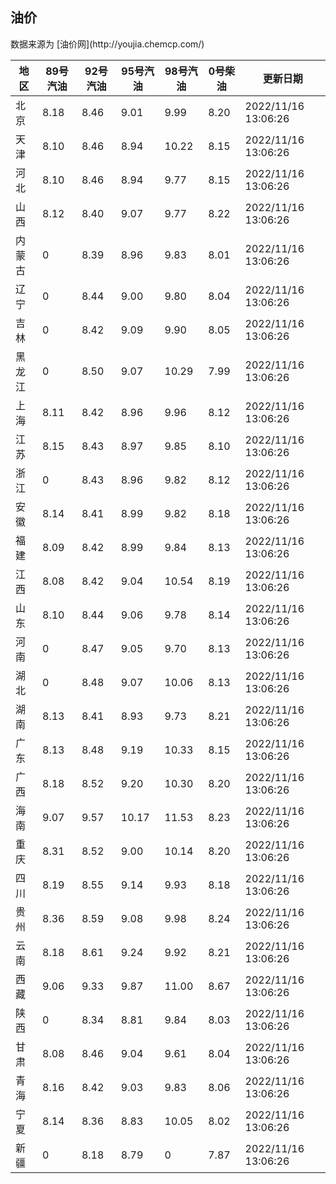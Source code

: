 
<!DOCTYPE html>
<html lang="zh-cn">
<head>
<link href="https://cdn.jsdelivr.net/gh/RookieFanzk/link/github.css" rel="stylesheet">
</head>

<body>
<h2>油价</h2>
<p>数据来源为 [油价网](http://youjia.chemcp.com/) </p>
<table>
<thead>
<tr>
<th>地区</th>
<th>89号汽油</th>
<th>92号汽油</th>
<th>95号汽油</th>
<th>98号汽油</th>
<th>0号柴油</th>
<th>更新日期</th>
</tr>
</thead>
<tbody>
<tr>
<td>北京</td>
<td>8.18</td>
<td>8.46</td>
<td>9.01</td>
<td>9.99</td>
<td>8.20</td>
<td>2022/11/16 13:06:26</td>
</tr>
<tr>
<td>天津</td>
<td>8.10</td>
<td>8.46</td>
<td>8.94</td>
<td>10.22</td>
<td>8.15</td>
<td>2022/11/16 13:06:26</td>
</tr>
<tr>
<td>河北</td>
<td>8.10</td>
<td>8.46</td>
<td>8.94</td>
<td>9.77</td>
<td>8.15</td>
<td>2022/11/16 13:06:26</td>
</tr>
<tr>
<td>山西</td>
<td>8.12</td>
<td>8.40</td>
<td>9.07</td>
<td>9.77</td>
<td>8.22</td>
<td>2022/11/16 13:06:26</td>
</tr>
<tr>
<td>内蒙古</td>
<td>0</td>
<td>8.39</td>
<td>8.96</td>
<td>9.83</td>
<td>8.01</td>
<td>2022/11/16 13:06:26</td>
</tr>
<tr>
<td>辽宁</td>
<td>0</td>
<td>8.44</td>
<td>9.00</td>
<td>9.80</td>
<td>8.04</td>
<td>2022/11/16 13:06:26</td>
</tr>
<tr>
<td>吉林</td>
<td>0</td>
<td>8.42</td>
<td>9.09</td>
<td>9.90</td>
<td>8.05</td>
<td>2022/11/16 13:06:26</td>
</tr>
<tr>
<td>黑龙江</td>
<td>0</td>
<td>8.50</td>
<td>9.07</td>
<td>10.29</td>
<td>7.99</td>
<td>2022/11/16 13:06:26</td>
</tr>
<tr>
<td>上海</td>
<td>8.11</td>
<td>8.42</td>
<td>8.96</td>
<td>9.96</td>
<td>8.12</td>
<td>2022/11/16 13:06:26</td>
</tr>
<tr>
<td>江苏</td>
<td>8.15</td>
<td>8.43</td>
<td>8.97</td>
<td>9.85</td>
<td>8.10</td>
<td>2022/11/16 13:06:26</td>
</tr>
<tr>
<td>浙江</td>
<td>0</td>
<td>8.43</td>
<td>8.96</td>
<td>9.82</td>
<td>8.12</td>
<td>2022/11/16 13:06:26</td>
</tr>
<tr>
<td>安徽</td>
<td>8.14</td>
<td>8.41</td>
<td>8.99</td>
<td>9.82</td>
<td>8.18</td>
<td>2022/11/16 13:06:26</td>
</tr>
<tr>
<td>福建</td>
<td>8.09</td>
<td>8.42</td>
<td>8.99</td>
<td>9.84</td>
<td>8.13</td>
<td>2022/11/16 13:06:26</td>
</tr>
<tr>
<td>江西</td>
<td>8.08</td>
<td>8.42</td>
<td>9.04</td>
<td>10.54</td>
<td>8.19</td>
<td>2022/11/16 13:06:26</td>
</tr>
<tr>
<td>山东</td>
<td>8.10</td>
<td>8.44</td>
<td>9.06</td>
<td>9.78</td>
<td>8.14</td>
<td>2022/11/16 13:06:26</td>
</tr>
<tr>
<td>河南</td>
<td>0</td>
<td>8.47</td>
<td>9.05</td>
<td>9.70</td>
<td>8.13</td>
<td>2022/11/16 13:06:26</td>
</tr>
<tr>
<td>湖北</td>
<td>0</td>
<td>8.48</td>
<td>9.07</td>
<td>10.06</td>
<td>8.13</td>
<td>2022/11/16 13:06:26</td>
</tr>
<tr>
<td>湖南</td>
<td>8.13</td>
<td>8.41</td>
<td>8.93</td>
<td>9.73</td>
<td>8.21</td>
<td>2022/11/16 13:06:26</td>
</tr>
<tr>
<td>广东</td>
<td>8.13</td>
<td>8.48</td>
<td>9.19</td>
<td>10.33</td>
<td>8.15</td>
<td>2022/11/16 13:06:26</td>
</tr>
<tr>
<td>广西</td>
<td>8.18</td>
<td>8.52</td>
<td>9.20</td>
<td>10.30</td>
<td>8.20</td>
<td>2022/11/16 13:06:26</td>
</tr>
<tr>
<td>海南</td>
<td>9.07</td>
<td>9.57</td>
<td>10.17</td>
<td>11.53</td>
<td>8.23</td>
<td>2022/11/16 13:06:26</td>
</tr>
<tr>
<td>重庆</td>
<td>8.31</td>
<td>8.52</td>
<td>9.00</td>
<td>10.14</td>
<td>8.20</td>
<td>2022/11/16 13:06:26</td>
</tr>
<tr>
<td>四川</td>
<td>8.19</td>
<td>8.55</td>
<td>9.14</td>
<td>9.93</td>
<td>8.18</td>
<td>2022/11/16 13:06:26</td>
</tr>
<tr>
<td>贵州</td>
<td>8.36</td>
<td>8.59</td>
<td>9.08</td>
<td>9.98</td>
<td>8.24</td>
<td>2022/11/16 13:06:26</td>
</tr>
<tr>
<td>云南</td>
<td>8.18</td>
<td>8.61</td>
<td>9.24</td>
<td>9.92</td>
<td>8.21</td>
<td>2022/11/16 13:06:26</td>
</tr>
<tr>
<td>西藏</td>
<td>9.06</td>
<td>9.33</td>
<td>9.87</td>
<td>11.00</td>
<td>8.67</td>
<td>2022/11/16 13:06:26</td>
</tr>
<tr>
<td>陕西</td>
<td>0</td>
<td>8.34</td>
<td>8.81</td>
<td>9.84</td>
<td>8.03</td>
<td>2022/11/16 13:06:26</td>
</tr>
<tr>
<td>甘肃</td>
<td>8.08</td>
<td>8.46</td>
<td>9.04</td>
<td>9.61</td>
<td>8.04</td>
<td>2022/11/16 13:06:26</td>
</tr>
<tr>
<td>青海</td>
<td>8.16</td>
<td>8.42</td>
<td>9.03</td>
<td>9.83</td>
<td>8.06</td>
<td>2022/11/16 13:06:26</td>
</tr>
<tr>
<td>宁夏</td>
<td>8.14</td>
<td>8.36</td>
<td>8.83</td>
<td>10.05</td>
<td>8.02</td>
<td>2022/11/16 13:06:26</td>
</tr>
<tr>
<td>新疆</td>
<td>0</td>
<td>8.18</td>
<td>8.79</td>
<td>0</td>
<td>7.87</td>
<td>2022/11/16 13:06:26</td>
</tr>
</tbody>
</table>
</body>
</html>
